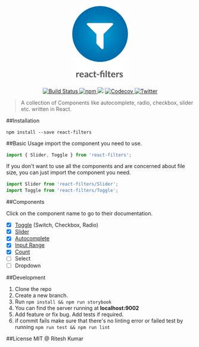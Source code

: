 <p align="center"><img src="assets/logo.png" align="center" alt="" width="150"></p>

<p align="center">
<a href="https://travis-ci.org/ritz078/react-filters">
<img src="https://travis-ci.org/ritz078/react-filters.svg?branch=master" alt="Build Status" style="max-width:100%;">
</a>
<a href="https://github.com/ritz078/react-filters">
<img src="https://img.shields.io/npm/v/react-filters.svg" alt="npm" style="max-width:100%;">
</a>
<a href="https://codeclimate.com/github/ritz078/react-filters"><img src="https://codeclimate.com/github/ritz078/react-filters/badges/gpa.svg" /></a>
<a href="https://codecov.io/gh/ritz078/react-filters">
  <img src="https://img.shields.io/codecov/c/github/ritz078/react-filters.svg?style=flat" alt="Codecov" />
</a>
<a href="https://twitter.com/intent/tweet?text=react-filters+%7C+A+JS+plugin+to+embed+emojis%2C+media%2C+maps%2C+tweets%2C+code%2C+services+and+parse+markdown+http%3A%2F%2Fbit.ly%2F1NIvT8A&amp;url='http%3A%2F%2Fbit.ly%2F1NIvT8A'&amp;hashtags=JavaScript">
<img src="https://img.shields.io/twitter/url/https/github.com/ritz078/embed.js.svg?style=social" alt="Twitter" style="max-width:100%;">
</a>
</p>

> A collection of Components like autocomplete, radio, checkbox, slider etc. written in React.

##Installation
```
npm install --save react-filters
```

##Basic Usage
import the component you need to use.

```js
import { Slider, Toggle } from 'react-filters';
```

If you don't want to use all the components and are concerned about file size, you can just import the component you need.

```js
import Slider from 'react-filters/Slider';
import Toggle from 'react-filters/Toggle';
```

##Components

Click on the component name to go to their documentation.

- [x] [Toggle](mdDocs/toggle.md) (Switch, Checkbox, Radio)
- [x] [Slider](mdDocs/slider.md)
- [x] [Autocomplete](mdDocs/autocomplete.md)
- [x] [Input Range](mdDocs/input_range.md)
- [x] [Count](mdDocs/count.md)
- [ ] Select
- [ ] Dropdown

##Development
1. Clone the repo
1. Create a new branch.
1. Run `npm install && npm run storybook`
1. You can find the server running at **localhost:9002**
1. Add feature or fix bug. Add tests if required.
1. if commit fails make sure that there's no linting error or failed test by running `npm run test && npm run lint`


##License
MIT @ Ritesh Kumar
